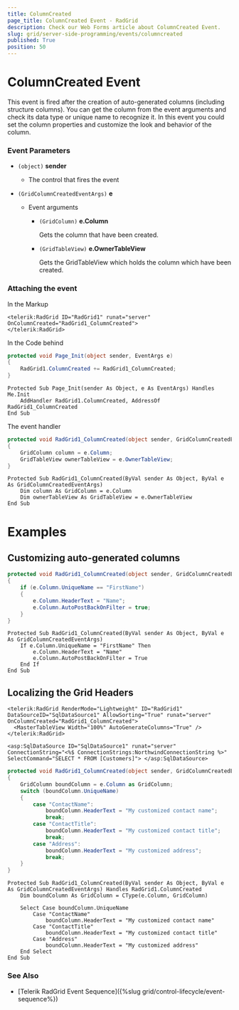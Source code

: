 ```yaml
---
title: ColumnCreated
page_title: ColumnCreated Event - RadGrid
description: Check our Web Forms article about ColumnCreated Event.
slug: grid/server-side-programming/events/columncreated
published: True
position: 50
---
```


# ColumnCreated Event

This event is fired after the creation of auto-generated columns (including structure columns). You can get the column from the event arguments and check its data type or unique name to recognize it. In this event you could set the column properties and customize the look and behavior of the column.

### Event Parameters

* `(object)` **sender**

    * The control that fires the event

* `(GridColumnCreatedEventArgs)` **e**

    * Event arguments 

        * `(GridColumn)` **e.Column**

            Gets the column that have been created.

        * `(GridTableView)` **e.OwnerTableView**

            Gets the GridTableView which holds the column which have been created.


### Attaching the event

In the Markup

````ASP.NET
<telerik:RadGrid ID="RadGrid1" runat="server" OnColumnCreated="RadGrid1_ColumnCreated">
</telerik:RadGrid>
````

In the Code behind

````C#
protected void Page_Init(object sender, EventArgs e)
{
    RadGrid1.ColumnCreated += RadGrid1_ColumnCreated;
}
````
````VB
Protected Sub Page_Init(sender As Object, e As EventArgs) Handles Me.Init
    AddHandler RadGrid1.ColumnCreated, AddressOf RadGrid1_ColumnCreated
End Sub
````

The event handler

````C#
protected void RadGrid1_ColumnCreated(object sender, GridColumnCreatedEventArgs e)
{
    GridColumn column = e.Column;
    GridTableView ownerTableView = e.OwnerTableView;
}
````
````VB
Protected Sub RadGrid1_ColumnCreated(ByVal sender As Object, ByVal e As GridColumnCreatedEventArgs)
    Dim column As GridColumn = e.Column
    Dim ownerTableView As GridTableView = e.OwnerTableView
End Sub
````

# Examples

## Customizing auto-generated columns

````C#
protected void RadGrid1_ColumnCreated(object sender, GridColumnCreatedEventArgs e)
{
    if (e.Column.UniqueName == "FirstName")
    {
        e.Column.HeaderText = "Name";
        e.Column.AutoPostBackOnFilter = true;
    }
}
````
````VB
Protected Sub RadGrid1_ColumnCreated(ByVal sender As Object, ByVal e As GridColumnCreatedEventArgs)
    If e.Column.UniqueName = "FirstName" Then
        e.Column.HeaderText = "Name"
        e.Column.AutoPostBackOnFilter = True
    End If
End Sub
````

## Localizing the Grid Headers

````ASP.NET
<telerik:RadGrid RenderMode="Lightweight" ID="RadGrid1" DataSourceID="SqlDataSource1" AllowSorting="True" runat="server" OnColumnCreated="RadGrid1_ColumnCreated">
  <MasterTableView Width="100%" AutoGenerateColumns="True" />
</telerik:RadGrid>

<asp:SqlDataSource ID="SqlDataSource1" runat="server" ConnectionString="<%$ ConnectionStrings:NorthwindConnectionString %>" SelectCommand="SELECT * FROM [Customers]"> </asp:SqlDataSource>
````
````C#
protected void RadGrid1_ColumnCreated(object sender, GridColumnCreatedEventArgs e)
{
    GridColumn boundColumn = e.Column as GridColumn;
    switch (boundColumn.UniqueName)
    {
        case "ContactName":
            boundColumn.HeaderText = "My customized contact name";
            break;
        case "ContactTitle":
            boundColumn.HeaderText = "My customized contact title";
            break;
        case "Address":
            boundColumn.HeaderText = "My customized address";
            break;
    }
}
````
````VB
Protected Sub RadGrid1_ColumnCreated(ByVal sender As Object, ByVal e As GridColumnCreatedEventArgs) Handles RadGrid1.ColumnCreated
    Dim boundColumn As GridColumn = CType(e.Column, GridColumn)

    Select Case boundColumn.UniqueName
        Case "ContactName"
            boundColumn.HeaderText = "My customized contact name"
        Case "ContactTitle"
            boundColumn.HeaderText = "My customized contact title"
        Case "Address"
            boundColumn.HeaderText = "My customized address"
    End Select
End Sub
````
  

### See Also

* [Telerik RadGrid Event Sequence]({%slug grid/control-lifecycle/event-sequence%})


